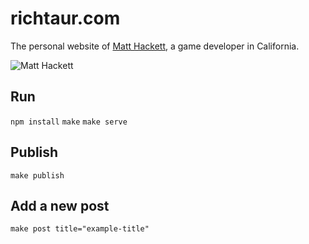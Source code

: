 # richtaur.com

The personal website of [Matt Hackett](https://twitter.com/richtaur), a game developer in California.

![Matt Hackett](https://i.imgur.com/LdPRkva.png)

## Run

`npm install`
`make`
`make serve`

## Publish

`make publish`

## Add a new post

`make post title="example-title"`
